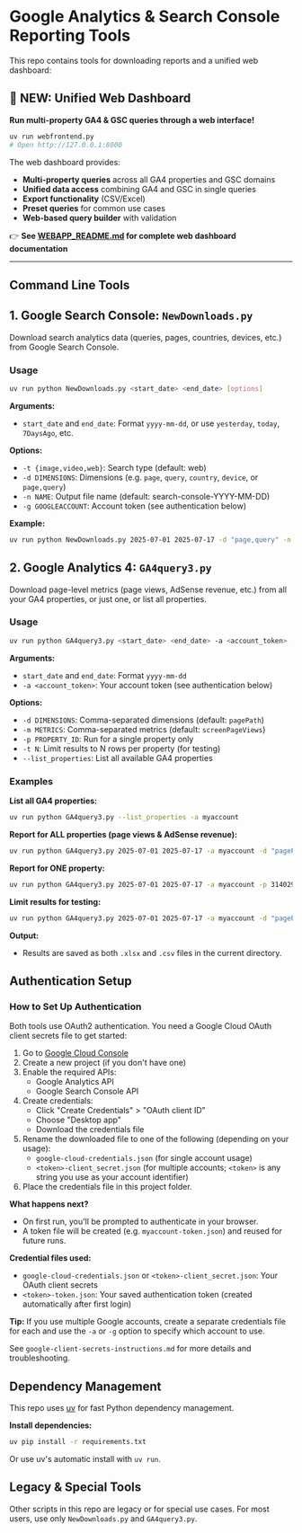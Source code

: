 
# Google Analytics & Search Console Reporting Tools

This repo contains tools for downloading reports and a unified web dashboard:

## 🚀 **NEW: Unified Web Dashboard**

**Run multi-property GA4 & GSC queries through a web interface!**

```bash
uv run webfrontend.py
# Open http://127.0.0.1:8000
```

The web dashboard provides:
- **Multi-property queries** across all GA4 properties and GSC domains
- **Unified data access** combining GA4 and GSC in single queries  
- **Export functionality** (CSV/Excel)
- **Preset queries** for common use cases
- **Web-based query builder** with validation

👉 **See [WEBAPP_README.md](WEBAPP_README.md) for complete web dashboard documentation**

---

## Command Line Tools

## 1. Google Search Console: `NewDownloads.py`

Download search analytics data (queries, pages, countries, devices, etc.) from Google Search Console.

### Usage

```bash
uv run python NewDownloads.py <start_date> <end_date> [options]
```

**Arguments:**
- `start_date` and `end_date`: Format `yyyy-mm-dd`, or use `yesterday`, `today`, `7DaysAgo`, etc.

**Options:**
- `-t {image,video,web}`: Search type (default: web)
- `-d DIMENSIONS`: Dimensions (e.g. `page`, `query`, `country`, `device`, or `page,query`)
- `-n NAME`: Output file name (default: search-console-YYYY-MM-DD)
- `-g GOOGLEACCOUNT`: Account token (see authentication below)

**Example:**
```bash
uv run python NewDownloads.py 2025-07-01 2025-07-17 -d "page,query" -n mysearchreport -g myaccount
```

## 2. Google Analytics 4: `GA4query3.py`

Download page-level metrics (page views, AdSense revenue, etc.) from all your GA4 properties, or just one, or list all properties.

### Usage

```bash
uv run python GA4query3.py <start_date> <end_date> -a <account_token> [options]
```

**Arguments:**
- `start_date` and `end_date`: Format `yyyy-mm-dd`
- `-a <account_token>`: Your account token (see authentication below)

**Options:**
- `-d DIMENSIONS`: Comma-separated dimensions (default: `pagePath`)
- `-m METRICS`: Comma-separated metrics (default: `screenPageViews`)
- `-p PROPERTY_ID`: Run for a single property only
- `-t N`: Limit results to N rows per property (for testing)
- `--list_properties`: List all available GA4 properties

### Examples

**List all GA4 properties:**
```bash
uv run python GA4query3.py --list_properties -a myaccount
```

**Report for ALL properties (page views & AdSense revenue):**
```bash
uv run python GA4query3.py 2025-07-01 2025-07-17 -a myaccount -d "pagePath" -m "screenPageViews,totalAdRevenue"
```

**Report for ONE property:**
```bash
uv run python GA4query3.py 2025-07-01 2025-07-17 -a myaccount -p 314029096 -d "pagePath" -m "screenPageViews,totalAdRevenue"
```

**Limit results for testing:**
```bash
uv run python GA4query3.py 2025-07-01 2025-07-17 -a myaccount -d "pagePath" -m "screenPageViews,totalAdRevenue" -t 5
```

**Output:**
- Results are saved as both `.xlsx` and `.csv` files in the current directory.

## Authentication Setup


### How to Set Up Authentication

Both tools use OAuth2 authentication. You need a Google Cloud OAuth client secrets file to get started:

1. Go to [Google Cloud Console](https://console.developers.google.com/apis/credentials)
2. Create a new project (if you don't have one)
3. Enable the required APIs:
   - Google Analytics API
   - Google Search Console API
4. Create credentials:
   - Click "Create Credentials" > "OAuth client ID"
   - Choose "Desktop app"
   - Download the credentials file
5. Rename the downloaded file to one of the following (depending on your usage):
   - `google-cloud-credentials.json` (for single account usage)
   - `<token>-client_secret.json` (for multiple accounts; `<token>` is any string you use as your account identifier)
6. Place the credentials file in this project folder.

**What happens next?**
- On first run, you'll be prompted to authenticate in your browser.
- A token file will be created (e.g. `myaccount-token.json`) and reused for future runs.

**Credential files used:**
- `google-cloud-credentials.json` or `<token>-client_secret.json`: Your OAuth client secrets
- `<token>-token.json`: Your saved authentication token (created automatically after first login)

**Tip:** If you use multiple Google accounts, create a separate credentials file for each and use the `-a` or `-g` option to specify which account to use.

See `google-client-secrets-instructions.md` for more details and troubleshooting.

## Dependency Management

This repo uses [uv](https://github.com/astral-sh/uv) for fast Python dependency management.

**Install dependencies:**
```bash
uv pip install -r requirements.txt
```

Or use uv's automatic install with `uv run`.

## Legacy & Special Tools

Other scripts in this repo are legacy or for special use cases. For most users, use only `NewDownloads.py` and `GA4query3.py`.